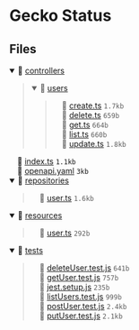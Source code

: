 # Gecko Status

## Files

<details open>
  <summary>📁 <a href="project/src/gecko_generated/controllers">controllers</a></summary>
  <blockquote>
  <details open>
      <summary>📁 <a href="project/src/gecko_generated/controllers/users">users</a></summary>
      <blockquote>
      <div> 📄 <a href="project/src/gecko_generated/controllers/users/create.ts">create.ts</a> <code>1.7kb</code></div>
      <div> 📄 <a href="project/src/gecko_generated/controllers/users/delete.ts">delete.ts</a> <code>659b</code></div>
      <div> 📄 <a href="project/src/gecko_generated/controllers/users/get.ts">get.ts</a> <code>664b</code></div>
      <div> 📄 <a href="project/src/gecko_generated/controllers/users/list.ts">list.ts</a> <code>660b</code></div>
      <div> 📄 <a href="project/src/gecko_generated/controllers/users/update.ts">update.ts</a> <code>1.8kb</code></div>
      </blockquote>
    </details>
  </blockquote>
</details>
<div> 📄 <a href="project/src/gecko_generated/index.ts">index.ts</a> <code>1.1kb</code></div>
<div> 📄 <a href="project/src/gecko_generated/openapi.yaml">openapi.yaml</a> <code>3kb</code></div>
<details open>
  <summary>📁 <a href="project/src/gecko_generated/repositories">repositories</a></summary>
  <blockquote>
  <div> 📄 <a href="project/src/gecko_generated/repositories/user.ts">user.ts</a> <code>1.6kb</code></div>
  </blockquote>
</details>
<details open>
  <summary>📁 <a href="project/src/gecko_generated/resources">resources</a></summary>
  <blockquote>
  <div> 📄 <a href="project/src/gecko_generated/resources/user.ts">user.ts</a> <code>292b</code></div>
  </blockquote>
</details>
<details open>
  <summary>📁 <a href="project/src/gecko_generated/tests">tests</a></summary>
  <blockquote>
  <div> 📄 <a href="project/src/gecko_generated/tests/deleteUser.test.js">deleteUser.test.js</a> <code>641b</code></div>
  <div> 📄 <a href="project/src/gecko_generated/tests/getUser.test.js">getUser.test.js</a> <code>757b</code></div>
  <div> 📄 <a href="project/src/gecko_generated/tests/jest.setup.js">jest.setup.js</a> <code>235b</code></div>
  <div> 📄 <a href="project/src/gecko_generated/tests/listUsers.test.js">listUsers.test.js</a> <code>999b</code></div>
  <div> 📄 <a href="project/src/gecko_generated/tests/postUser.test.js">postUser.test.js</a> <code>2.4kb</code></div>
  <div> 📄 <a href="project/src/gecko_generated/tests/putUser.test.js">putUser.test.js</a> <code>2.1kb</code></div>
  </blockquote>
</details>
